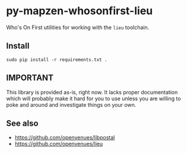 # py-mapzen-whosonfirst-lieu

Who's On First utilities for working with the `lieu` toolchain.

## Install

```
sudo pip install -r requirements.txt .
```

## IMPORTANT

This library is provided as-is, right now. It lacks proper
documentation which will probably make it hard for you to use unless
you are willing to poke and around and investigate things on your
own.

## See also

* https://github.com/openvenues/libpostal
* https://github.com/openvenues/lieu


